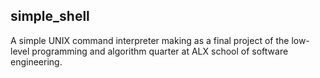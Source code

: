 ## simple_shell
A simple UNIX command interpreter making as a final project of the low-level programming and algorithm quarter at ALX school of software engineering.
